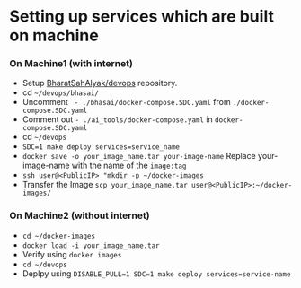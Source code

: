 # Setting up services which are built on machine

### On Machine1 (with internet)

- Setup [BharatSahAlyak/devops]("https://github.com/BharatSahAIyak/devops") repository.
- cd `~/devops/bhasai/` 
- Uncomment ` - ./bhasai/docker-compose.SDC.yaml` from `./docker-compose.SDC.yaml`
- Comment out `- ./ai_tools/docker-compose.yaml` in `docker-compose.SDC.yaml`
- cd `~/devops`
- `SDC=1 make deploy services=service_name`
- `docker save -o your_image_name.tar your-image-name`
  Replace your-image-name with the name of the `image:tag`
- `ssh user@<PublicIP> "mkdir -p ~/docker-images`
- Transfer the Image `scp your_image_name.tar user@<PublicIP>:~/docker-images/`

### On Machine2 (without internet)

- `cd ~/docker-images`
- `docker load -i your_image_name.tar`
- Verify using `docker images`
- `cd ~/devops`
- Deplpy using `DISABLE_PULL=1 SDC=1 make deploy services=service-name`